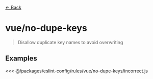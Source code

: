 [&#x2190; Back](./)
# vue/no-dupe-keys <badge text="error" type="error" vertical="middle"/>

> Disallow duplicate key names to avoid overwriting


## Examples

<code-highlight>
 
<div slot="incorrect">

<<< @/packages/eslint-config/rules/vue/no-dupe-keys/incorrect.js

</div>

 
</code-highlight>

